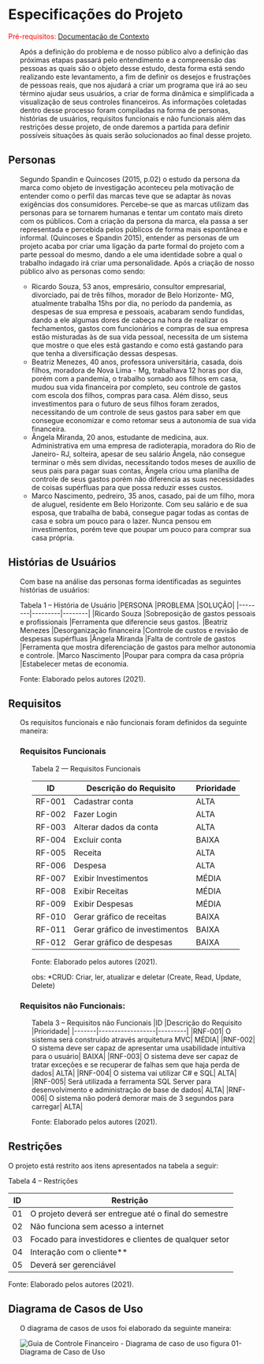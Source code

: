 # Especificações do Projeto

<span style="color:red">Pré-requisitos: <a href="1-Documentação de Contexto.md"> Documentação de Contexto</a></span>
<ol>
 Após a definição do problema e de nosso público alvo a definição das próximas etapas passará pelo entendimento e a compreensão das pessoas as quais são o objeto desse estudo, desta forma está sendo realizando este levantamento, a fim de definir os desejos e frustrações de pessoas reais, que nos ajudará a criar um programa que irá ao seu término ajudar seus usuários, a criar de forma dinâmica e simplificada a visualização de seus controles financeiros. As informações coletadas dentro desse processo foram compiladas na forma de personas, histórias de usuários, requisitos funcionais e não funcionais além das restrições desse projeto, de onde daremos a partida para definir possíveis situações às quais serão solucionados ao final desse projeto.
</ol>

## Personas
<ol>
Segundo Spandin e Quincoses (2015, p.02) o estudo da persona da marca como objeto de investigação aconteceu pela motivação de entender como o perfil das marcas teve que se adaptar às novas exigências dos consumidores. Percebe-se que as marcas utilizam das personas para se tornarem humanas e tentar um contato mais direto com os públicos. Com a criação da persona da marca, ela passa a ser representada e percebida pelos públicos de forma mais espontânea e informal. (Quincoses e Spandin 2015), entender as personas de um projeto acaba por criar uma ligação da parte formal do projeto com a parte pessoal do mesmo, dando a ele uma identidade sobre a qual o trabalho indagado irá criar uma personalidade. Após a criação de nosso público alvo as personas como sendo:
 
* Ricardo Souza, 53 anos, empresário, consultor empresarial, divorciado, pai de três filhos, morador de Belo Horizonte- MG, atualmente trabalha 15hs por dia, no período da pandemia, as despesas de sua empresa e pessoais, acabaram sendo fundidas, dando a ele algumas dores de cabeça na hora de realizar os fechamentos, gastos com funcionários e compras de sua empresa estão misturadas às de sua vida pessoal, necessita de um sistema que mostre o que eles está gastando e como está gastando para que tenha a diversificação dessas despesas.
*	Beatriz Menezes, 40 anos, professora universitária, casada, dois filhos, moradora de Nova Lima - Mg, trabalhava 12 horas por dia, porém com a pandemia, o trabalho somado aos filhos em casa, mudou sua vida financeira por completo, seu controle de gastos com escola dos filhos, compras para casa. Além disso, seus investimentos para o futuro de seus filhos foram zerados, necessitando de um controle de seus gastos para saber em que consegue economizar e como retomar seus a autonomia de sua vida financeira.
*	Ângela Miranda, 20 anos, estudante de medicina, aux. Administrativa em uma empresa de radioterapia, moradora do Rio de Janeiro- RJ, solteira, apesar de seu salário Ângela, não consegue terminar o mês sem dívidas, necessitando todos meses de auxílio de seus pais para pagar suas contas, Ângela criou uma planilha de controle de seus gastos porém não diferencia as suas necessidades de coisas supérfluas para que possa reduzir esses custos.
*	Marco Nascimento, pedreiro, 35 anos, casado, pai de um filho, mora de aluguel, residente em Belo Horizonte. Com seu salário e de sua esposa, que trabalha de babá, consegue pagar todas as contas de casa e sobra um pouco para o lazer. Nunca pensou em investimentos, porém teve que poupar um pouco para comprar sua casa própria.
</ol>

## Histórias de Usuários
<ol>
 Com base na análise das personas forma identificadas as seguintes histórias de usuários:

 Tabela 1 – História de Usuário
 |PERSONA	|PROBLEMA	|SOLUÇÃO|
 |--------|---------|--------|
 |Ricardo Souza	   |Sobreposição de gastos pessoais e profissionais	|Ferramenta que diferencie seus gastos.
 |Beatriz Menezes	 |Desorganização financeira	|Controle de custos e revisão de despesas supérfluas
 |Ângela Miranda	  |Falta de controle de gastos	|Ferramenta que mostra diferenciação de gastos para melhor autonomia e controle.
 |Marco Nascimento	|Poupar para compra da casa própria	|Estabelecer metas de economia.

 Fonte: Elaborado pelos autores (2021).

 </ol>

## Requisitos
<ol>
 Os requisitos funcionais e não funcionais foram definidos da seguinte maneira:

 ### Requisitos Funcionais
<ol> 
 Tabela 2 — Requisitos Funcionais

 |ID	|Descrição do Requisito	|Prioridade|
 |---|-----------------------|----------|
 |RF-001|	Cadastrar conta	   | ALTA|
 |RF-002| Fazer Login	       | ALTA|
 |RF-003|	Alterar dados da conta| ALTA|
 |RF-004|	Excluir conta| BAIXA|
 |RF-005| Receita|	ALTA|
 |RF-006| Despesa|	ALTA|
 |RF-007|	Exibir Investimentos|	MÉDIA|
 |RF-008|	Exibir Receitas|	MÉDIA|
 |RF-009|	Exibir Despesas|	MÉDIA|
 |RF-010|	Gerar gráfico de receitas|	BAIXA|
 |RF-011|	Gerar gráfico de investimentos|	BAIXA|
 |RF-012|	Gerar gráfico de despesas|	BAIXA|
 
 Fonte: Elaborado pelos autores (2021).
 
 obs: *CRUD: Criar, ler, atualizar e deletar (Create, Read, Update, Delete)


 </ol>

 ### Requisitos não Funcionais:
 <ol>
  
Tabela 3 – Requisitos não Funcionais
|ID	|Descrição do Requisito	|Prioridade|
|-------|------------------|---------|
|RNF-001|	O sistema será construído através arquitetura MVC| MÉDIA|
|RNF-002|	O sistema deve ser capaz de apresentar uma usabilidade intuitiva para o usuário| BAIXA|
|RNF-003|	O sistema deve ser capaz de tratar exceções e se recuperar de falhas sem que haja perda de dados|	ALTA|
|RNF-004|	O sistema vai utilizar C# e SQL| ALTA|
|RNF-005|	Será utilizada a ferramenta SQL Server para desenvolvimento e administração de base de dados|	ALTA|
|RNF-006|	O sistema não poderá demorar mais de 3 segundos para carregar|	ALTA|

  Fonte: Elaborado pelos autores (2021).

 </ol>
</ol>

## Restrições
 
O projeto está restrito aos itens apresentados na tabela a seguir:
 
Tabela 4 – Restrições

|ID|	Restrição|
|--|----------|
|01|	O projeto deverá ser entregue até o final do semestre|
|02|	Não funciona sem acesso a internet|
|03|	Focado para investidores e clientes de qualquer setor|
|04|	Interação com o cliente**|
|05|	Deverá ser gerenciável|

Fonte: Elaborado pelos autores (2021).

</ol>

## Diagrama de Casos de Uso
<ol>
 O diagrama de casos de usos foi elaborado da seguinte maneira:
 
 ![Guia de Controle Financeiro - Diagrama de caso de uso](https://github.com/ICEI-PUC-Minas-PMV-ADS/guia-de-bolso/blob/main/docs/img/130884385-c9203ee0-9433-4891-8f6e-be92a4061fd0.png)
 figura 01- Diagrama de Caso de Uso
 
</ol>

